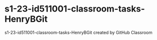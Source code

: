 # s1-23-id511001-classroom-tasks-HenryBGit
s1-23-id511001-classroom-tasks-HenryBGit created by GitHub Classroom
